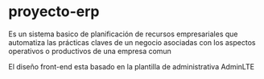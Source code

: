 # proyecto-erp
Es un sistema basico de planificación de recursos empresariales que automatiza las prácticas claves de un negocio asociadas con los aspectos operativos o productivos de una empresa comun

El diseño front-end esta basado en la plantilla de administrativa AdminLTE